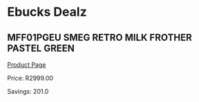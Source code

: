 
# Ebucks Dealz
## MFF01PGEU SMEG RETRO MILK FROTHER PASTEL GREEN
[Product Page](https://www.ebucks.com/web/shop/productSelected.do?prodId=1169613293&catId=704984897)

Price: R2999.00

Savings: 201.0


	
